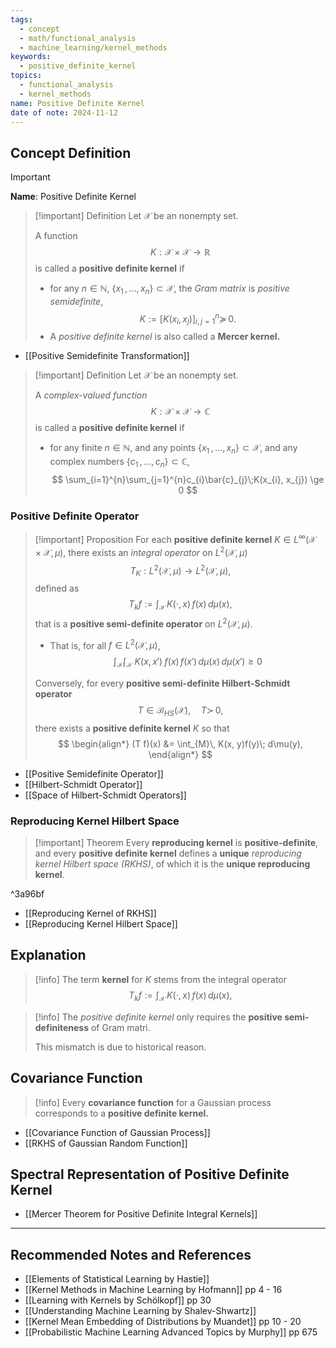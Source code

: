 ```yaml
---
tags:
  - concept
  - math/functional_analysis
  - machine_learning/kernel_methods
keywords:
  - positive_definite_kernel
topics:
  - functional_analysis
  - kernel_methods
name: Positive Definite Kernel
date of note: 2024-11-12
---
```


## Concept Definition

>[!important]
>**Name**: Positive Definite Kernel

>[!important] Definition
>Let $\mathcal{X}$ be an nonempty set. 
>
>A function $$K: \mathcal{X} \times \mathcal{X} \to \mathbb{R}$$ is called  a **positive definite kernel** if 
>- for any $n\in \mathbb{N}$, $\left\{ x_{1} \,{,}\ldots{,}\,x_{n}\right\} \subset \mathcal{X}$, the *Gram matrix*  is *positive semidefinite*,  $$K := [K(x_{i}, x_{j})]_{i,j=1}^{n} \succeq\,0.$$
>- A *positive definite kernel* is also called a **Mercer kernel.**

- [[Positive Semidefinite Transformation]]

>[!important] Definition
>Let $\mathcal{X}$ be an nonempty set. 
>
>A *complex-valued function* $$K: \mathcal{X} \times \mathcal{X} \to \mathbb{C}$$ is called  a **positive definite kernel** if 
>- for any finite $n\in \mathbb{N}$, and any points $\left\{ x_{1} \,{,}\ldots{,}\,x_{n}\right\} \subset \mathcal{X}$,  and any complex numbers $\{ c_{1}\,{,}\ldots{,}\,c_{n} \} \subset \mathbb{C}$, 
>  $$
>  \sum_{i=1}^{n}\sum_{j=1}^{n}c_{i}\bar{c}_{j}\;K(x_{i}, x_{j}) \ge 0
> $$



### Positive Definite Operator

>[!important] Proposition
>For each **positive definite kernel** $K \in L^{\infty}(\mathcal{X}\times \mathcal{X}, \mu)$, there exists an *integral operator* on $L^2(\mathcal{X},\mu)$
>$$
>T_{K}: L^2(\mathcal{X},\mu) \to L^2(\mathcal{X},\mu),
>$$
>defined as 
>$$
>T_{k}f := \int_{\mathcal{X}}\,K(\cdot, x)\,f(x)\,d\mu(x),
>$$
>that is a **positive semi-definite operator** on $L^2(\mathcal{X},\mu)$. 
>- That is, for all $f\in L^{2}(\mathcal{X},\mu)$, $$\int_{\mathcal{X}}\int_{\mathcal{X}}\;K(x, x')\;f(x)\,f(x')\,d\mu (x)\,d\mu(x') \ge 0$$
>  
>Conversely, for every **positive semi-definite Hilbert-Schmidt operator** $$T\in \mathcal{B}_{HS}(\mathcal{X}), \quad T \succ\, 0,$$ there exists a **positive definite kernel** $K$ so that
>$$
> \begin{align*}
> (T f)(x) &= \int_{M}\, K(x, y)f(y)\; d\mu(y),
> \end{align*}
>$$   

- [[Positive Semidefinite Operator]]
- [[Hilbert-Schmidt Operator]]
- [[Space of Hilbert-Schmidt Operators]]

### Reproducing Kernel Hilbert Space

>[!important] Theorem
>Every **reproducing kernel** is **positive-definite**, and every **positive definite kernel** defines a **unique** *reproducing kernel Hilbert space (RKHS)*, of which it is the **unique reproducing kernel**.

^3a96bf

- [[Reproducing Kernel of RKHS]]
- [[Reproducing Kernel Hilbert Space]]


## Explanation

>[!info]
>The term **kernel** for $K$ stems from the integral operator
>$$
>T_{k}f := \int_{\mathcal{X}}\,K(\cdot, x)\,f(x)\,d\mu(x),
>$$

>[!info]
>The *positive definite kernel* only requires the **positive semi-definiteness** of Gram matri.
>
>This mismatch is due to historical reason.


## Covariance Function

>[!info]
>Every **covariance function** for a Gaussian process corresponds to a **positive definite kernel.**

- [[Covariance Function of Gaussian Process]]
- [[RKHS of Gaussian Random Function]]


## Spectral Representation of Positive Definite Kernel

- [[Mercer Theorem for Positive Definite Integral Kernels]]



-----------
##  Recommended Notes and References



- [[Elements of Statistical Learning by Hastie]]
- [[Kernel Methods in Machine Learning by Hofmann]] pp 4 - 16
- [[Learning with Kernels by Schölkopf]] pp 30
- [[Understanding Machine Learning by Shalev-Shwartz]]
- [[Kernel Mean Embedding of Distributions by Muandet]] pp 10 - 20
- [[Probabilistic Machine Learning Advanced Topics by Murphy]] pp 675